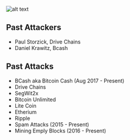 <!-- TITLE: Darkside Bitcoin -->
<!-- SUBTITLE: Exposing those dedicated to destroying peace and prosperity in the galaxy! -->

![alt text](http://res.cloudinary.com/doohickey/image/upload/v1517938258/darkside_folks_g83unk.png "Star Wars Characters")

## Past Attackers

* Paul Storzick, Drive Chains
* Daniel Krawitz, Bcash


## Past Attacks

* BCash aka Bitcoin Cash (Aug 2017 - Present)
* Drive Chains 
* SegWit2x 
* Bitcoin Unlimited 
* Lite Coin 
* Etherium 
* Ripple 
* Spam Attacks (2015 - Present) 
* Mining Emply Blocks (2016 - Present) 